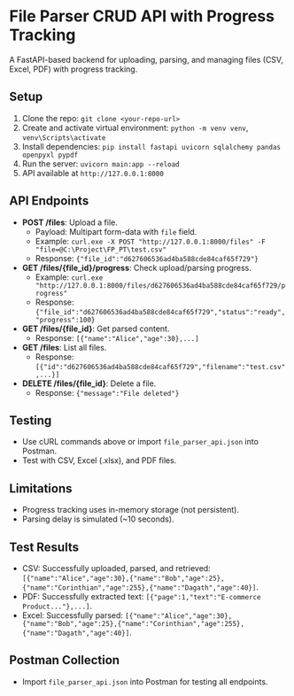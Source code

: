 # File Parser CRUD API with Progress Tracking

A FastAPI-based backend for uploading, parsing, and managing files (CSV, Excel, PDF) with progress tracking.

## Setup
1. Clone the repo: `git clone <your-repo-url>`
2. Create and activate virtual environment: `python -m venv venv`, `venv\Scripts\activate`
3. Install dependencies: `pip install fastapi uvicorn sqlalchemy pandas openpyxl pypdf`
4. Run the server: `uvicorn main:app --reload`
5. API available at `http://127.0.0.1:8000`

## API Endpoints
- **POST /files**: Upload a file.
  - Payload: Multipart form-data with `file` field.
  - Example: `curl.exe -X POST "http://127.0.0.1:8000/files" -F "file=@C:\Project\FP_PT\test.csv"`
  - Response: `{"file_id":"d627606536ad4ba588cde84caf65f729"}`
- **GET /files/{file_id}/progress**: Check upload/parsing progress.
  - Example: `curl.exe "http://127.0.0.1:8000/files/d627606536ad4ba588cde84caf65f729/progress"`
  - Response: `{"file_id":"d627606536ad4ba588cde84caf65f729","status":"ready","progress":100}`
- **GET /files/{file_id}**: Get parsed content.
  - Response: `[{"name":"Alice","age":30},...]`
- **GET /files**: List all files.
  - Response: `[{"id":"d627606536ad4ba588cde84caf65f729","filename":"test.csv",...}]`
- **DELETE /files/{file_id}**: Delete a file.
  - Response: `{"message":"File deleted"}`

## Testing
- Use cURL commands above or import `file_parser_api.json` into Postman.
- Test with CSV, Excel (.xlsx), and PDF files.

## Limitations
- Progress tracking uses in-memory storage (not persistent).
- Parsing delay is simulated (~10 seconds).

## Test Results
- CSV: Successfully uploaded, parsed, and retrieved: `[{"name":"Alice","age":30},{"name":"Bob","age":25},{"name":"Corinthian","age":255},{"name":"Dagath","age":40}]`.
- PDF: Successfully extracted text: `[{"page":1,"text":"E-commerce Product..."},...]`.
- Excel: Successfully parsed: `[{"name":"Alice","age":30},{"name":"Bob","age":25},{"name":"Corinthian","age":255},{"name":"Dagath","age":40}]`.

## Postman Collection
- Import `file_parser_api.json` into Postman for testing all endpoints.